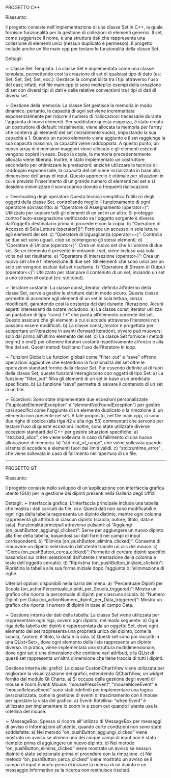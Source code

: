 PROGETTO C++

Riassunto:

Il progetto consiste nell'implementazione di una classe Set in C++, la quale fornisce funzionalità per la gestione di collezioni di elementi generici. 
Il set, come suggerisce il nome, è una struttura dati che rappresenta una collezione di elementi unici (nessun duplicato è permesso). 
Il progetto include anche un file main.cpp per testare le funzionalità della classe Set.

Dettagli:

➢ Classe Set Templata:
La classe Set è implementata come una classe templata, permettendo così la creazione di set di qualsiasi tipo di dato (es: Set<int>, Set<double>, Set<char>, Set<string>, ecc.).
Gestisce la compatibilità tra i tipi attraverso l'uso del cast; infatti, nel file main.cpp ci sono molteplici esempi della creazione di set con diversi tipi di dati 
e delle relative conversioni tra i tipi di dati di diversi set.

➢ Gestione della memoria:
La classe Set gestisce la memoria in modo dinamico; pertanto, la capacità di ogni set viene incrementata esponenzialmente per ridurre il numero 
di riallocazioni necessarie durante l'aggiunta di nuovi elementi.
Per soddisfare questa esigenza, è stato creato un costruttore di default: inizialmente, viene allocata la memoria per l’array che conterrà 
gli elementi del set (inizialmente vuoto), impostando la sua capacità a 1. Quando un nuovo elemento viene aggiunto e il set raggiunge la sua capacità massima, 
la capacità viene raddoppiata. A questo punto, un nuovo array di dimensioni maggiori viene allocato e gli elementi esistenti vengono copiati in esso. 
Dopo la copia, la memoria precedentemente allocata viene liberata.
Inoltre, è stato implementato un costruttore secondario per ottimizzare le prestazioni: anziché utilizzare la tecnica di raddoppio esponenziale, 
la capacità del set viene inizializzata in base alla dimensione dell'array di input. Questo approccio è ottimale per situazioni in cui è previsto 
l'inserimento di un grande numero di elementi nel set e si desidera minimizzare il sovraccarico dovuto a frequenti riallocazioni.

➢ Overloading degli operatori:
Questa tecnica semplifica l’utilizzo degli oggetti della classe Set, controllando meglio il funzionamento di ogni operatore sovrascritto:
a) “Operatore di Assegnamento (operator=)”:
Utilizzato per copiare tutti gli elementi di un set in un altro. Si protegge contro l'auto-assegnazione verificando se l'oggetto sorgente è 
diverso dall'oggetto destinatario prima di procedere con la copia.
b) “Operatore di Accesso di Sola Lettura (operator[])”:
Fornisce un accesso in sola lettura agli elementi del set.
c) ”Operatore di Uguaglianza (operator==)”:
Controlla se due set sono uguali, cioè se contengono gli stessi elementi;
d) ”Operatore di Unione (operator+)”:
Crea un nuovo set che è l'unione di due set. Se un elemento è presente in entrambi i set, viene incluso una sola volta nel set risultante.
e) ”Operatore di Intersezione (operator-)”:
Crea un nuovo set che è l'intersezione di due set. Gli elementi che sono unici per un solo set vengono esclusi dal set risultante.
f) ”Operatore di Stream di Output (operator<<)”:
Utilizzato per stampare il contenuto di un set, inviando un set a uno stream di output (es: std::cout).

➢ Iteratore costante:
La classe const_iterator, definita all'interno della classe Set, serve a gestire le strutture dati in modo sicuro. Questa classe permette di accedere agli elementi di un set in sola lettura, senza modificarli, garantendo così la costanza dei dati durante l'iterazione.
Alcuni aspetti interessanti da notare includono:
a) La classe const_iterator utilizza un puntatore di tipo “const T*” che punta all’elemento corrente del set. Questo assicura che gli elementi a cui si accede attraverso l’iteratore non possano essere modificati.
b) La classe const_iterator è progettata per supportare un'iterazione in avanti (forward iteration), ovvero può muoversi solo dal primo all'ultimo elemento del set.
c) La classe Set fornisce i metodi begin() e end() per ottenere iteratori costanti rispettivamente all'inizio e alla fine del set. Questi metodi facilitano l'uso dell'iteratore in loop.

➢ Funzioni Globali:
Le funzioni globali come “filter_out” e “save” offrono operazioni aggiuntive che estendono la funzionalità del set oltre le operazioni standard fornite dalla classe Set. Pur essendo definite al di fuori della classe Set, queste funzioni interagiscono con oggetti di tipo Set:
a) La funzione “filter_out” filtra gli elementi di un set in base a un predicato specificato.
b) La funzione “save” permette di salvare il contenuto di un set in un file.

➢ Eccezioni:
Sono state implementate due eccezioni personalizzate (”duplicateElementException” e “elementNotFoundException”) per gestire casi specifici come l'aggiunta di un elemento duplicato o la rimozione di un elemento non presente nel set. A tale proposito, nel file main.cpp, ci sono due righe di codice (alla riga 42 e alla riga 53) commentati che servono per testare l’uso di queste eccezioni.
Inoltre, sono state utilizzate diverse eccezioni standard del C++ per gestire situazioni specifiche:
a) “std::bad_alloc”, che viene sollevata in caso di fallimento di una nuova allocazione di memoria.
b) “std::out_of_range”, che viene sollevata quando si tenta di accedere a elementi fuori dai limiti validi.
c) “std::runtime_error” , che viene sollevata in caso di fallimento nell'apertura di un file.

**************

PROGETTO GT

Riassunto:

Il progetto consiste nello sviluppo di un'applicazione con interfaccia grafica utente (GUI) per la gestione dei dipinti presenti nella Galleria degli Uffizi.

Dettagli:
➢ Interfaccia grafica:
L’interfaccia principale include una tabella che mostra i dati caricati da file .csv.
Questi dati non sono modificabili e ogni riga della tabella rappresenta un dipinto distinto, mentre ogni colonna rappresenta gli attributi di ciascun dipinto (scuola, autore, titolo, data e sala).
Funzionalità principali attraverso pulsanti:
a) “Aggiungi (on_pushButton_aggiungi_clicked)“:
Serve per aggiungere un nuovo dipinto alla fine della tabella, basandosi sui dati forniti nei campi di input corrispondenti.
b) “Elimina (on_pushButton_elimina_clicked)“:
Consente di rimuovere un dipinto selezionato dall'utente tramite un clic del mouse.
c) “Cerca (on_pushButton_cerca_clicked)“:
Permette di cercare dipinti specifici basandosi sui criteri selezionati dall'utente (intestazione della colonna e testo dell'oggetto cercato).
d) “Ripristina (on_pushButton_iniziale_clicked)“:
Ripristina la tabella alla sua forma iniziale dopo l'aggiunta o l'eliminazione di righe.

Ulteriori opzioni disponibili nella barra del menu:
a) “Percentuale Dipinti per Scuola (on_actionPercentuale_dipinti_per_Scuola_triggered)“:
Mostra un grafico che riporta la percentuale di dipinti per ciascuna scuola.
b) “Numero Dipinti per Data (on_actionNumero_dipinti_per_Data_triggered)“:
Mostra un grafico che riporta il numero di dipinti in base al campo Data.

➢ Gestione interna dei dati della tabella:
La classe Set viene utilizzata per rappresentare ogni riga, ovvero ogni dipinto, nel modo seguente:
a) Ogni riga della tabella dei dipinti è rappresentata da un oggetto Set<QString>, dove ogni elemento del set rappresenta una proprietà unica del dipinto, come la scuola, l'autore, il titolo, la data e la sala.
b) Questi set sono poi raccolti in una QList<Set<QString>>, dove ogni elemento della lista rappresenta un dipinto diverso.
In pratica, viene implementata una struttura multidimensionale, dove ogni set è una dimensione che contiene vari attributi, e la QList di questi set rappresenta un'altra dimensione che tiene traccia di tutti i dipinti.

Gestione interna dei grafici:
La classe CustomChartView viene utilizzata per migliorare la visualizzazione dei grafici, estendendo QChartView, un widget fornito dal modulo Qt Charts.
a) Si occupa della gestione degli eventi di mouse e zoom:Eventi Mouse:
“mousePressEvent“, “mouseMoveEvent“ e “mouseReleaseEvent“ sono stati ridefiniti per implementare una logica personalizzata, come la gestione di eventi di trascinamento con il mouse per spostare la vista del grafico.
a) Eventi Rotellina:
“wheelEvent“ è utilizzato per implementare lo zoom in e zoom out quando l'utente usa la rotellina del mouse.

➢ MessageBox:
Spesso si ricorre all’’utilizzo di MessageBox per messaggi di avviso o informazioni all'utente, quando certe condizioni non sono state soddisfatte:
a) Nel metodo “on_pushButton_aggiungi_clicked“ viene mostrato un avviso se almeno uno dei cinque campi di input non è stato riempito prima di aggiungere un nuovo dipinto.
b) Nel metodo “on_pushButton_elimina_clicked“ viene mostrato un avviso se nessun dipinto è stato selezionato prima di procedere con la rimozione.
c) Nel metodo “on_pushButton_cerca_clicked“ viene mostrato un avviso se il campo di input è vuoto prima di iniziare la ricerca di un dipinto e un messaggio informativo se la ricerca non restituisce risultati.
